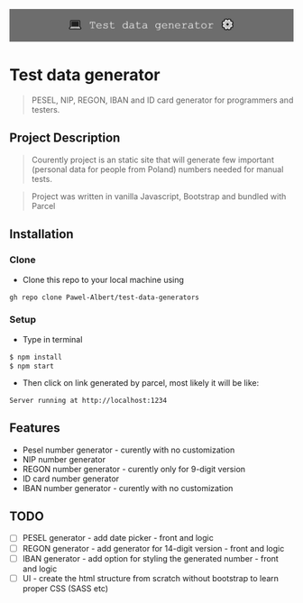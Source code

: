 ![](https://github.com/Pawel-Albert/test-data-generators/blob/main/%F0%9F%92%BB_Test_data_generator_%E2%9A%99%EF%B8%8F.png)
# Test data generator

> PESEL, NIP, REGON, IBAN and ID card generator for programmers and testers.

## Project Description
  
> Courently project is an static site that will generate few important (personal data for people from Poland) numbers needed for manual tests. 

> Project was written in vanilla Javascript, Bootstrap and bundled with Parcel

## Installation
### Clone

- Clone this repo to your local machine using 
```shell
gh repo clone Pawel-Albert/test-data-generators
```
### Setup

- Type in terminal
```shell
$ npm install
$ npm start
```
- Then click on link generated by parcel, most likely it will be like:
```shell
Server running at http://localhost:1234
```

## Features

* Pesel number generator - curently with no customization 
* NIP number generator
* REGON number generator - curently only for 9-digit version
* ID card number generator
* IBAN number generator  - curently with no customization 

## TODO

- [ ] PESEL generator - add date picker - front and logic
- [ ] REGON generator - add generator for 14-digit version - front and logic
- [ ] IBAN generator - add option for styling the generated number - front and logic
- [ ] UI - create the html structure from scratch without bootstrap to learn proper CSS (SASS etc)
